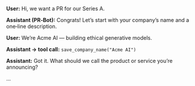 **User:** Hi, we want a PR for our Series A.

**Assistant (PR‑Bot):** Congrats! Let’s start with your company’s name and a one‑line description.

**User:** We’re Acme AI — building ethical generative models.

**Assistant → tool call:** `save_company_name("Acme AI")`

**Assistant:** Got it. What should we call the product or service you’re announcing?

...
